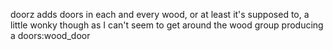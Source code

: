 doorz adds doors in each and every wood, or at least it's supposed to, a little wonky though as I can't seem to get around the wood group producing a doors:wood_door
